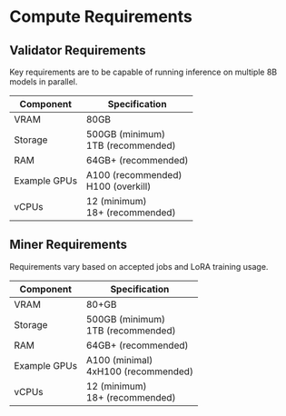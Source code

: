 # Compute Requirements

## Validator Requirements

Key requirements are to be capable of running inference on multiple 8B models in parallel.

| Component    | Specification                          |
|-------------|---------------------------------------|
| VRAM        | 80GB                                  |
| Storage     | 500GB (minimum)<br>1TB (recommended)  |
| RAM         | 64GB+ (recommended)                   |
| Example GPUs| A100 (recommended)<br>H100 (overkill) |
| vCPUs       | 12 (minimum)<br>18+ (recommended)     |

## Miner Requirements

Requirements vary based on accepted jobs and LoRA training usage.

| Component    | Specification                           |
|-------------|----------------------------------------|
| VRAM        | 80+GB                                   |
| Storage     | 500GB (minimum)<br>1TB (recommended)   |
| RAM         | 64GB+ (recommended)                    |
| Example GPUs| A100 (minimal)<br>4xH100 (recommended) |
| vCPUs       | 12 (minimum)<br>18+ (recommended)      |
